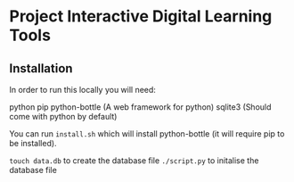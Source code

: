 # Project Interactive Digital Learning Tools


## Installation

In order to run this locally you will need:

python
pip
python-bottle (A web framework for python)
sqlite3 (Should come with python by default)

You can run `install.sh` which will install python-bottle (it will require pip to be installed).

`touch data.db` to create the database file
`./script.py` to initalise the database file